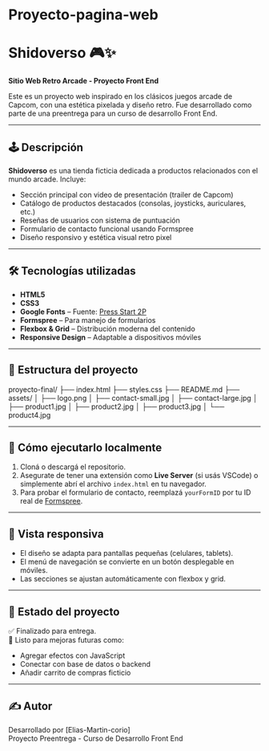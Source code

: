# Proyecto-pagina-web
# Shidoverso 🎮✨  
**Sitio Web Retro Arcade - Proyecto Front End**

Este es un proyecto web inspirado en los clásicos juegos arcade de Capcom, con una estética pixelada y diseño retro. Fue desarrollado como parte de una preentrega para un curso de desarrollo Front End.

---

## 🕹️ Descripción

**Shidoverso** es una tienda ficticia dedicada a productos relacionados con el mundo arcade. Incluye:

- Sección principal con video de presentación (trailer de Capcom)
- Catálogo de productos destacados (consolas, joysticks, auriculares, etc.)
- Reseñas de usuarios con sistema de puntuación
- Formulario de contacto funcional usando Formspree
- Diseño responsivo y estética visual retro pixel

---

## 🛠️ Tecnologías utilizadas

- **HTML5**
- **CSS3**
- **Google Fonts** – Fuente: [Press Start 2P](https://fonts.google.com/specimen/Press+Start+2P)
- **Formspree** – Para manejo de formularios
- **Flexbox & Grid** – Distribución moderna del contenido
- **Responsive Design** – Adaptable a dispositivos móviles

---

## 🧱 Estructura del proyecto

proyecto-final/
├── index.html
├── styles.css
├── README.md
├── assets/
│ ├── logo.png
│ ├── contact-small.jpg
│ ├── contact-large.jpg
│ ├── product1.jpg
│ ├── product2.jpg
│ ├── product3.jpg
│ └── product4.jpg



---

## 🚀 Cómo ejecutarlo localmente

1. Cloná o descargá el repositorio.
2. Asegurate de tener una extensión como **Live Server** (si usás VSCode) o simplemente abrí el archivo `index.html` en tu navegador.
3. Para probar el formulario de contacto, reemplazá `yourFormID` por tu ID real de [Formspree](https://formspree.io).

---

## 📱 Vista responsiva

- El diseño se adapta para pantallas pequeñas (celulares, tablets).
- El menú de navegación se convierte en un botón desplegable en móviles.
- Las secciones se ajustan automáticamente con flexbox y grid.

---

## 📆 Estado del proyecto

✅ Finalizado para entrega.  
🔧 Listo para mejoras futuras como:  
- Agregar efectos con JavaScript  
- Conectar con base de datos o backend  
- Añadir carrito de compras ficticio

---

## ✍️ Autor

Desarrollado por [Elias-Martin-corio]  
Proyecto Preentrega - Curso de Desarrollo Front End

